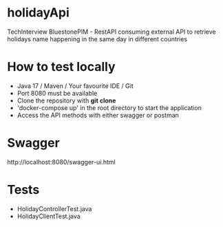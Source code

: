 # holidayApi
TechInterview BluestonePIM - RestAPI consuming external API to retrieve holidays name happening in the same day in different countries

# How to test locally
- Java 17 / Maven / Your favourite IDE / Git
- Port 8080 must be available
- Clone the repository with __git clone__
- 'docker-compose up' in the root directory to start the application
- Access the API methods with either swagger or postman

# Swagger
http://localhost:8080/swagger-ui.html

# Tests
- HolidayControllerTest.java
- HolidayClientTest.java
